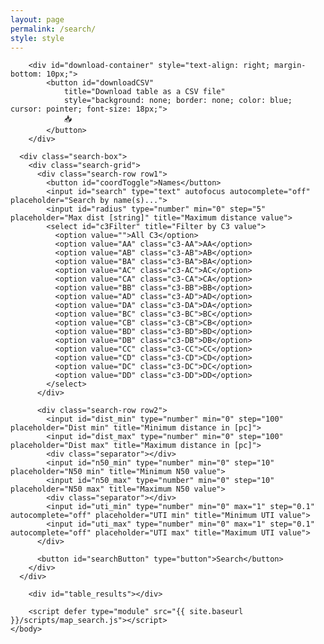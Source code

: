 ```yaml
---
layout: page
permalink: /search/
style: style
---
```


<html lang="en">
    <body>
        <div id="map_plot"></div>

        <div id="download-container" style="text-align: right; margin-bottom: 10px;">
            <button id="downloadCSV" 
                title="Download table as a CSV file" 
                style="background: none; border: none; color: blue; cursor: pointer; font-size: 18px;">
                📥
            </button>
        </div>

      <div class="search-box">
        <div class="search-grid">
          <div class="search-row row1">
            <button id="coordToggle">Names</button>
            <input id="search" type="text" autofocus autocomplete="off" placeholder="Search by name(s)...">
            <input id="radius" type="number" min="0" step="5" placeholder="Max dist [string]" title="Maximum distance value">
            <select id="c3Filter" title="Filter by C3 value">
              <option value="">All C3</option>
              <option value="AA" class="c3-AA">AA</option>
              <option value="AB" class="c3-AB">AB</option>
              <option value="BA" class="c3-BA">BA</option>
              <option value="AC" class="c3-AC">AC</option>
              <option value="CA" class="c3-CA">CA</option>
              <option value="BB" class="c3-BB">BB</option>
              <option value="AD" class="c3-AD">AD</option>
              <option value="DA" class="c3-DA">DA</option>
              <option value="BC" class="c3-BC">BC</option>
              <option value="CB" class="c3-CB">CB</option>
              <option value="BD" class="c3-BD">BD</option>
              <option value="DB" class="c3-DB">DB</option>
              <option value="CC" class="c3-CC">CC</option>
              <option value="CD" class="c3-CD">CD</option>
              <option value="DC" class="c3-DC">DC</option>
              <option value="DD" class="c3-DD">DD</option>
            </select>
          </div>

          <div class="search-row row2">
            <input id="dist_min" type="number" min="0" step="100" placeholder="Dist min" title="Minimum distance in [pc]">
            <input id="dist_max" type="number" min="0" step="100" placeholder="Dist max" title="Maximum distance in [pc]">
            <div class="separator"></div>
            <input id="n50_min" type="number" min="0" step="10" placeholder="N50 min" title="Minimum N50 value">
            <input id="n50_max" type="number" min="0" step="10" placeholder="N50 max" title="Maximum N50 value">
            <div class="separator"></div>
            <input id="uti_min" type="number" min="0" max="1" step="0.1" autocomplete="off" placeholder="UTI min" title="Minimum UTI value">
            <input id="uti_max" type="number" min="0" max="1" step="0.1" autocomplete="off" placeholder="UTI max" title="Maximum UTI value">
          </div>

          <button id="searchButton" type="button">Search</button>
        </div>
      </div>

        <div id="table_results"></div> 

        <script defer type="module" src="{{ site.baseurl }}/scripts/map_search.js"></script>
    </body>
</html>